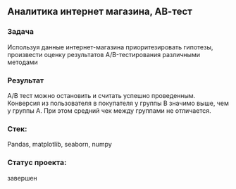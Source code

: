 ## Аналитика интернет магазина, АВ-тест
### Задача
Используя данные интернет-магазина приоритезировать гипотезы, произвести оценку результатов A/B-тестирования различными методами
### Результат
A/B тест можно остановить и считать успешно проведенным. Конверсия из пользователя в покупателя у группы B значимо выше, чем у группы A. При этом средний чек между группами не отличается.
### Стек:
Pandas, matplotlib, seaborn, numpy
### Статус проекта: 
завершен
